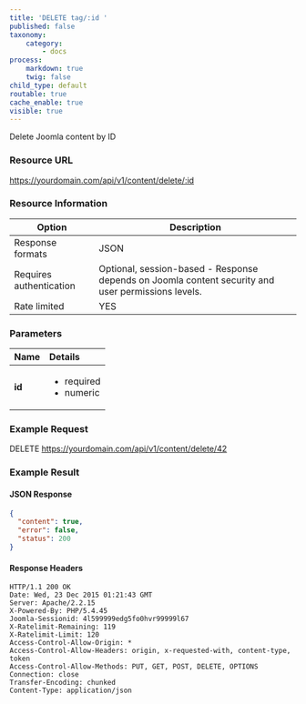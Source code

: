 ```yaml
---
title: 'DELETE tag/:id '
published: false
taxonomy:
    category:
        - docs
process:
    markdown: true
    twig: false
child_type: default
routable: true
cache_enable: true
visible: true
---
```


Delete Joomla content by ID

### Resource URL
https://yourdomain.com/api/v1/content/delete/:id

### Resource Information

| Option | Description |
| ------ | ----------- |
| Response formats   | JSON |
| Requires authentication | Optional, session-based - Response depends on Joomla content security and user permissions levels. |
| Rate limited    | YES |

### Parameters

|  Name  |  Details  |  
|  :-----          |  :-----          |
|  **id** | <ul><li>required</li><li>numeric</li></ul> |



### Example Request

DELETE
https://yourdomain.com/api/v1/content/delete/42

### Example Result

#### JSON Response

```json
{
  "content": true,
  "error": false,
  "status": 200
}
```
#### Response Headers
```
HTTP/1.1 200 OK
Date: Wed, 23 Dec 2015 01:21:43 GMT
Server: Apache/2.2.15
X-Powered-By: PHP/5.4.45
Joomla-Sessionid: 4l599999edg5fo0hvr99999l67
X-Ratelimit-Remaining: 119
X-Ratelimit-Limit: 120
Access-Control-Allow-Origin: *
Access-Control-Allow-Headers: origin, x-requested-with, content-type, token
Access-Control-Allow-Methods: PUT, GET, POST, DELETE, OPTIONS
Connection: close
Transfer-Encoding: chunked
Content-Type: application/json

```
